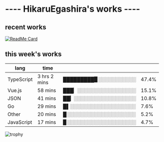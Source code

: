 # ---- HikaruEgashira's works ----

## recent works

[![ReadMe Card](https://github-readme-stats.vercel.app/api/pin/?username=twin-te&repo=twinte-front)](https://github.com/twin-te/twinte-front)

## this week's works

| lang        | time           |                       |        |
| ----------- | -------------- | --------------------- | ------ |
| TypeScript  | 3 hrs 2 mins   | █████████▉░░░░░░░░░░░ |  47.4% |
| Vue.js      | 58 mins        | ███▏░░░░░░░░░░░░░░░░░ |  15.1% |
| JSON        | 41 mins        | ██▎░░░░░░░░░░░░░░░░░░ |  10.8% |
| Go          | 29 mins        | █▌░░░░░░░░░░░░░░░░░░░ |   7.6% |
| Other       | 20 mins        | █░░░░░░░░░░░░░░░░░░░░ |   5.2% |
| JavaScript  | 17 mins        | ▉░░░░░░░░░░░░░░░░░░░░ |   4.7% |

![trophy](https://github-profile-trophy.vercel.app/?username=HikaruEgashira&theme=onedark)
